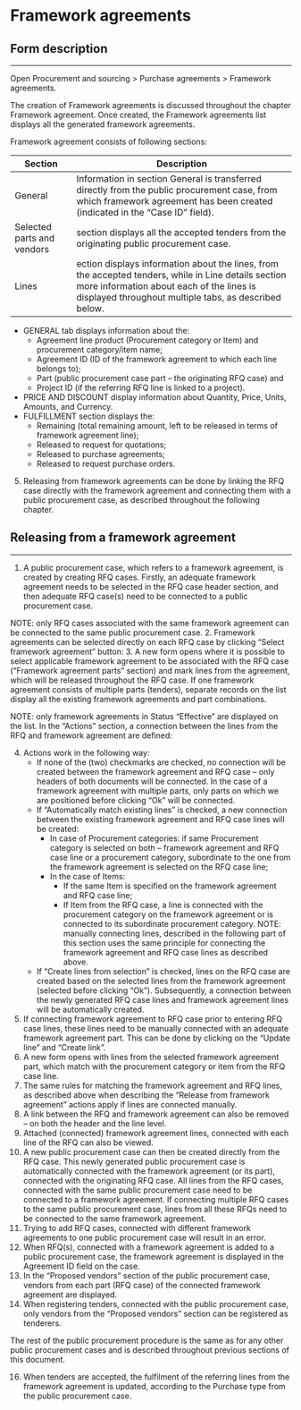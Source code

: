 # Framework agreements

## **Form description**
---
Open Procurement and sourcing > Purchase agreements > Framework agreements.

The creation of Framework agreements is discussed throughout the chapter Framework agreement. Once created, the Framework agreements list displays all the generated framework agreements.

Framework agreement consists of following sections: 


|**Section**|**Description**  |
|--|--|
|General  |Information in section General is transferred directly from the public procurement case, from which framework agreement has been created (indicated in the “Case ID” field).  |
|Selected parts and vendors  |section displays all the accepted tenders from the originating public procurement case.   |
|Lines  |ection displays information about the lines, from the accepted tenders, while in Line details section more information about each of the lines is displayed throughout multiple tabs, as described below.  |


   - GENERAL tab displays information about the:
     - Agreement line product (Procurement category or Item) and procurement category/item name;
     - Agreement ID (ID of the framework agreement to which each line belongs to);
     - Part (public procurement case part – the originating RFQ case) and
     - Project ID (if the referring RFQ line is linked to a project).
   - PRICE AND DISCOUNT display information about Quantity, Price, Units, Amounts, and Currency.
   - FULFILLMENT section displays the:
     - Remaining (total remaining amount, left to be released in terms of framework agreement line);
     - Released to request for quotations;
     - Released to purchase agreements;
     - Released to request purchase orders.
5. Releasing from framework agreements can be done by linking the RFQ case directly with the framework agreement and connecting them with a public procurement case, as described throughout the following chapter.

## **Releasing from a framework agreement**
---

1. A public procurement case, which refers to a framework agreement, is created by creating RFQ cases. Firstly, an adequate framework agreement needs to be selected in the RFQ case header section, and then adequate RFQ case(s) need to be connected to a public procurement case.

NOTE: only RFQ cases associated with the same framework agreement can be connected to the same public procurement case.
2. Framework agreements can be selected directly on each RFQ case by clicking “Select framework agreement” button:
3. A new form opens where it is possible to select applicable framework agreement to be associated with the RFQ case (“Framework agreement parts” section) and mark lines from the agreement, which will be released throughout the RFQ case. If one framework agreement consists of multiple parts (tenders), separate records on the list display all the existing framework agreements and part combinations.
 
NOTE: only framework agreements in Status “Effective” are displayed on the list.
In the “Actions” section, a connection between the lines from the RFQ and framework agreement are defined:
 
4. Actions work in the following way:
   - If none of the (two) checkmarks are checked, no connection will be created between the framework agreement and RFQ case – only headers of both documents will be connected. In the case of a framework agreement with multiple parts, only parts on which we are positioned before clicking “Ok” will be connected.
   - If “Automatically match existing lines” is checked, a new connection between the existing framework agreement and RFQ case lines will be created:
     - In case of Procurement categories: if same Procurement category is selected on both – framework agreement and RFQ case line or a procurement category, subordinate to the one from the framework agreement is selected on the RFQ case line;
     - In the case of Items:
       - If the same Item is specified on the framework agreement and RFQ case line;
       - If Item from the RFQ case, a line is connected with the procurement category on the framework agreement or is connected to its subordinate procurement category.
NOTE: manually connecting lines, described in the following part of this section uses the same principle for connecting the framework agreement and RFQ case lines as described above.
   - If “Create lines from selection” is checked, lines on the RFQ case are created based on the selected lines from the framework agreement (selected before clicking “Ok”). Subsequently, a connection between the newly generated RFQ case lines and framework agreement lines will be automatically created.
5. If connecting framework agreement to RFQ case prior to entering RFQ case lines, these lines need to be manually connected with an adequate framework agreement part. This can be done by clicking on the “Update line” and “Create link”.
6. A new form opens with lines from the selected framework agreement part, which match with the procurement category or item from the RFQ case line.
8. The same rules for matching the framework agreement and RFQ lines, as described above when describing the “Release from framework agreement” actions apply if lines are connected manually.
9. A link between the RFQ and framework agreement can also be removed – on both the header and the line level.
10. Attached (connected) framework agreement lines, connected with each line of the RFQ can also be viewed.
11. A new public procurement case can then be created directly from the RFQ case. This newly generated public procurement case is automatically connected with the framework agreement (or its part), connected with the originating RFQ case. All lines from the RFQ cases, connected with the same public procurement case need to be connected to a framework agreement. If connecting multiple RFQ cases to the same public procurement case, lines from all these RFQs need to be connected to the same framework agreement.
12. Trying to add RFQ cases, connected with different framework agreements to one public procurement case will result in an error.
13. When RFQ(s), connected with a framework agreement is added to a public procurement case, the framework agreement is displayed in the Agreement ID field on the case.
14. In the “Proposed vendors” section of the public procurement case, vendors from each part (RFQ case) of the connected framework agreement are displayed.
15. When registering tenders, connected with the public procurement case, only vendors from the “Proposed vendors” section can be registered as tenderers.
 
The rest of the public procurement procedure is the same as for any other public procurement cases and is described throughout previous sections of this document.

16. When tenders are accepted, the fulfilment of the referring lines from the framework agreement is updated, according to the Purchase type from the public procurement case.